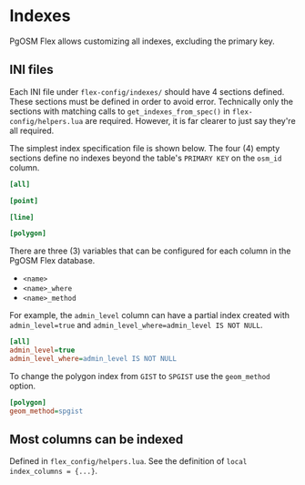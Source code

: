 # Indexes

PgOSM Flex allows customizing all indexes, excluding the primary key.

## INI files

Each INI file under `flex-config/indexes/` should have 4 sections defined.
These sections must be defined in order to avoid error.  Technically only the
sections with matching calls to `get_indexes_from_spec()` in
`flex-config/helpers.lua` are required.  However, it is far clearer to just
say they're all required.


The simplest index specification file is shown below.  The four (4) empty 
sections define no indexes beyond the table's `PRIMARY KEY` on the `osm_id`
column.


```ini
[all]

[point]

[line]

[polygon]
```


There are three (3) variables that can be configured for each column in the
PgOSM Flex database.

* `<name>`
* `<name>_where`
* `<name>_method`

For example, the `admin_level` column can have a partial index created with
`admin_level=true` and `admin_level_where=admin_level IS NOT NULL`.

```ini
[all]
admin_level=true
admin_level_where=admin_level IS NOT NULL
```


To change the polygon index from `GIST` to `SPGIST` use the `geom_method`
option.


```ini
[polygon]
geom_method=spgist
```



## Most columns can be indexed

Defined in `flex_config/helpers.lua`.  See the definition of
`local index_columns = {...}`.



